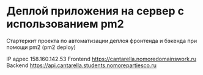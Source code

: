 # Деплой приложения на сервер с использованием pm2

Стартеркит проекта по автоматизации деплоя фронтенда и бэкенда при помощи pm2 (pm2 deploy)

IP адрес 158.160.142.53
Frontend https://cantarella.nomoredomainswork.ru
Backend https://api.cantarella.students.nomorepartiesco.ru
